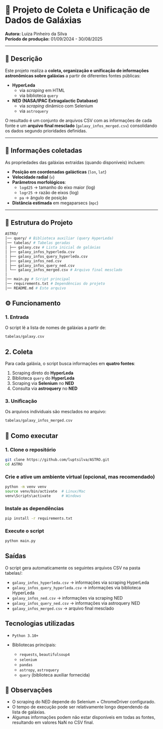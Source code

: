 # 🌌 Projeto de Coleta e Unificação de Dados de Galáxias

**Autora:** Luiza Pinheiro da Silva  
**Período de produção:** 01/09/2024 - 30/08/2025  

---

## 📖 Descrição

Este projeto realiza a **coleta, organização e unificação de informações astronômicas sobre galáxias** a partir de diferentes fontes públicas:

- **HyperLeda**
  - via *scraping* em HTML  
  - via biblioteca `query`
- **NED (NASA/IPAC Extragalactic Database)**
  - via *scraping* dinâmico com Selenium  
  - via `astroquery`

O resultado é um conjunto de arquivos CSV com as informações de cada fonte e um **arquivo final mesclado** (`galaxy_infos_merged.csv`) consolidando os dados segundo prioridades definidas.

---

## 🔭 Informações coletadas

As propriedades das galáxias extraídas (quando disponíveis) incluem:

- **Posição em coordenadas galácticas** (`lon`, `lat`)
- **Velocidade radial** (`v`)
- **Parâmetros morfológicos**:
  - `logd25` → tamanho do eixo maior (log)
  - `logr25` → razão de eixos (log)
  - `pa` → ângulo de posição
- **Distância estimada** em megaparsecs (`mpc`)

---

## 📂 Estrutura do Projeto

```bash
ASTRO/
│── query/ # Biblioteca auxiliar (query HyperLeda)
│── tabelas/ # Tabelas geradas
│ ├── galaxy.csv # Lista inicial de galáxias
│ ├── galaxy_infos_hyperleda.csv
│ ├── galaxy_infos_query_hyperleda.csv
│ ├── galaxy_infos_ned.csv
│ ├── galaxy_infos_query_ned.csv
│ └── galaxy_infos_merged.csv # Arquivo final mesclado
│
│── main.py # Script principal
│── requirements.txt # Dependências do projeto
│── README.md # Este arquivo
```

## ⚙️ Funcionamento

### 1. Entrada
O script lê a lista de nomes de galáxias a partir de:

```bash
tabelas/galaxy.csv
```

## 2. Coleta
Para cada galáxia, o script busca informações em **quatro fontes**:

1. Scraping direto do **HyperLeda**  
2. Biblioteca `query` do **HyperLeda**  
3. Scraping via **Selenium** no **NED**  
4. Consulta via **astroquery** no **NED**

### 3. Unificação
Os arquivos individuais são mesclados no arquivo:

```bash
tabelas/galaxy_infos_merged.csv
```

## 🚀 Como executar

### 1. Clone o repositório
```bash
git clone https://github.com/luptsilva/ASTRO.git
cd ASTRO
```

### Crie e ative um ambiente virtual (opcional, mas recomendado)

```bash
python -m venv venv
source venv/bin/activate  # Linux/Mac
venv\Scripts\activate     # Windows
```

### Instale as dependências

```bash
pip install -r requirements.txt
```

### Execute o script

```bash
python main.py
```

## Saídas

O script gera automaticamente os seguintes arquivos CSV na pasta tabelas/:

- `galaxy_infos_hyperleda.csv` → informações via scraping HyperLeda
- `galaxy_infos_query_hyperleda.csv` → informações via biblioteca HyperLeda
- `galaxy_infos_ned.csv` → informações via scraping NED
- `galaxy_infos_query_ned.csv` → informações via astroquery NED
- `galaxy_infos_merged.csv` → arquivo final mesclado

## Tecnologias utilizadas

- `Python 3.10+`

- Bibliotecas principais:
    - `requests`, `beautifulsoup4`
    - `selenium`
    - `pandas`
    - `astropy`, `astroquery`
    - `query` (biblioteca auxiliar fornecida)

## 📌 Observações

- O scraping do NED depende do Selenium + ChromeDriver configurado.
- O tempo de execução pode ser relativamente longo dependendo da lista de galáxias.
- Algumas informações podem não estar disponíveis em todas as fontes, resultando em valores NaN no CSV final.


